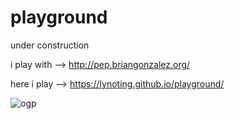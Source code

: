 # playground

under construction

i play with --> http://pep.briangonzalez.org/

here i play --> https://lynoting.github.io/playground/

![ogp](https://lynoting.github.io/playground/img/ogp.JPG "ogp")

